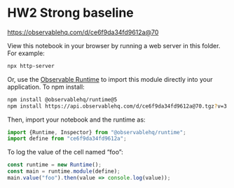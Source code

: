 # HW2 Strong baseline

https://observablehq.com/d/ce6f9da34fd9612a@70

View this notebook in your browser by running a web server in this folder. For
example:

~~~sh
npx http-server
~~~

Or, use the [Observable Runtime](https://github.com/observablehq/runtime) to
import this module directly into your application. To npm install:

~~~sh
npm install @observablehq/runtime@5
npm install https://api.observablehq.com/d/ce6f9da34fd9612a@70.tgz?v=3
~~~

Then, import your notebook and the runtime as:

~~~js
import {Runtime, Inspector} from "@observablehq/runtime";
import define from "ce6f9da34fd9612a";
~~~

To log the value of the cell named “foo”:

~~~js
const runtime = new Runtime();
const main = runtime.module(define);
main.value("foo").then(value => console.log(value));
~~~
